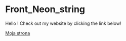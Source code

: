 # Front_Neon_string

Hello ! Check out my website by clicking the link below!

[Moja strona](https://michalfront.github.io/Front/)

